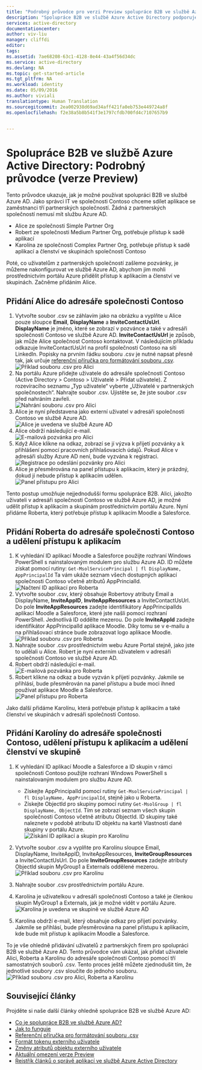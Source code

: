 ```yaml
---
title: "Podrobný průvodce pro verzi Preview spolupráce B2B ve službě Azure Active Directory | Dokumentace Microsoftu"
description: "Spolupráce B2B ve službě Azure Active Directory podporuje vaše vztahy s ostatními společnostmi tím, že vašim obchodním partnerům umožní selektivní přístup ke podnikovým aplikacím"
services: active-directory
documentationcenter: 
author: viv-liu
manager: cliffdi
editor: 
tags: 
ms.assetid: 7ae68208-63c1-4128-8e44-43a4f56d34dc
ms.service: active-directory
ms.devlang: NA
ms.topic: get-started-article
ms.tgt_pltfrm: NA
ms.workload: identity
ms.date: 05/09/2016
ms.author: viviali
translationtype: Human Translation
ms.sourcegitcommit: 2ea002938d69ad34aff421fa0eb753e449724a8f
ms.openlocfilehash: f2e38a5b8b541f3e1797cfdb700fd4c7107657b9


---
```

# <a name="azure-ad-b2b-collaboration-preview-detailed-walkthrough"></a>Spolupráce B2B ve službě Azure Active Directory: Podrobný průvodce (verze Preview)
Tento průvodce ukazuje, jak je možné používat spolupráci B2B ve službě Azure AD. Jako správci IT ve společnosti Contoso chceme sdílet aplikace se zaměstnanci tří partnerských společností. Žádná z partnerských společností nemusí mít službu Azure AD.

* Alice ze společnosti Simple Partner Org
* Robert ze společnosti Medium Partner Org, potřebuje přístup k sadě aplikací
* Karolína ze společnosti Complex Partner Org, potřebuje přístup k sadě aplikací a členství ve skupinách společnosti Contoso

Poté, co uživatelům z partnerských společností zašleme pozvánky, je můžeme nakonfigurovat ve službě Azure AD, abychom jim mohli prostřednictvím portálu Azure přidělit přístup k aplikacím a členství ve skupinách. Začněme přidáním Alice.

## <a name="adding-alice-to-the-contoso-directory"></a>Přidání Alice do adresáře společnosti Contoso
1. Vytvořte soubor .csv se záhlavím jako na obrázku a vyplňte u Alice pouze sloupce **Email**, **DisplayName** a **InviteContactUsUrl**. **DisplayName** je jméno, které se zobrazí v pozvánce a také v adresáři společnosti Contoso ve službě Azure AD. **InviteContactUsUrl** je způsob, jak může Alice společnost Contoso kontaktovat. V následujícím příkladu odkazuje InviteContactUsUrl na profil společnosti Contoso na síti LinkedIn. Popisky na prvním řádku souboru .csv je nutné napsat přesně tak, jak určuje [referenční příručka pro formátování souboru .csv](active-directory-b2b-references-csv-file-format.md).  
   ![Příklad souboru .csv pro Alici](./media/active-directory-b2b-detailed-walkthrough/AliceCSV.png)
2. Na portálu Azure přidejte uživatele do adresáře společnosti Contoso (Active Directory > Contoso > Uživatelé > Přidat uživatele). Z rozevíracího seznamu „Typ uživatele“ vyberte „Uživatelé v partnerských společnostech“. Nahrajte soubor .csv. Ujistěte se, že jste soubor .csv před nahráním zavřeli.  
   ![Nahrání souboru .csv pro Alici](./media/active-directory-b2b-detailed-walkthrough/AliceUpload.png)
3. Alice je nyní představena jako externí uživatel v adresáři společnosti Contoso ve službě Azure AD.  
   ![Alice je uvedena ve službě Azure AD](./media/active-directory-b2b-detailed-walkthrough/AliceInAD.png)
4. Alice obdrží následující e-mail.  
   ![E-mailová pozvánka pro Alici](./media/active-directory-b2b-detailed-walkthrough/AliceEmail.png)
5. Když Alice klikne na odkaz, zobrazí se jí výzva k přijetí pozvánky a k přihlášení pomocí pracovních přihlašovacích údajů. Pokud Alice v adresáři služby Azure AD není, bude vyzvána k registraci.  
   ![Registrace po odeslání pozvánky pro Alici](./media/active-directory-b2b-detailed-walkthrough/AliceSignUp.png)
6. Alice je přesměrována na panel přístupu k aplikacím, který je prázdný, dokud jí nebude přístup k aplikacím udělen.  
   ![Panel přístupu pro Alici](./media/active-directory-b2b-detailed-walkthrough/AliceAccessPanel.png)

Tento postup umožňuje nejjednodušší formu spolupráce B2B. Alici, jakožto uživateli v adresáři společnosti Contoso ve službě Azure AD, je možné udělit přístup k aplikacím a skupinám prostřednictvím portálu Azure. Nyní přidáme Roberta, který potřebuje přístup k aplikacím Moodle a Salesforce.

## <a name="adding-bob-to-the-contoso-directory-and-granting-access-to-apps"></a>Přidání Roberta do adresáře společnosti Contoso a udělení přístupu k aplikacím
1. K vyhledání ID aplikací Moodle a Salesforce použijte rozhraní Windows PowerShell s nainstalovaným modulem pro službu Azure AD. ID můžete získat pomocí rutiny: `Get-MsolServicePrincipal | fl DisplayName, AppPrincipalId` Ta vám ukáže seznam všech dostupných aplikací společnosti Contoso včetně atributů AppPrincialId.  
   ![Načtení ID aplikací pro Roberta](./media/active-directory-b2b-detailed-walkthrough/BobPowerShell.png)
2. Vytvořte soubor .csv, který obsahuje Robertovy atributy Email a DisplayName, **InviteAppID**, **InviteAppResources** a InviteContactUsUrl. Do pole **InviteAppResources** zadejte identifikátory AppPrincipalIds aplikací Moodle a Salesforce, které jste našli pomocí rozhraní PowerShell. Jednotlivá ID oddělte mezerou. Do pole **InviteAppId** zadejte identifikátor AppPrincipalId aplikace Moodle. Díky tomu se v e-mailu a na přihlašovací stránce bude zobrazovat logo aplikace Moodle.  
   ![Příklad souboru .csv pro Roberta](./media/active-directory-b2b-detailed-walkthrough/BobCSV.png)
3. Nahrajte soubor .csv prostřednictvím webu Azure Portal stejně, jako jste to udělali u Alice. Robert je nyní externím uživatelem v adresáři společnosti Contoso ve službě Azure AD.
4. Robert obdrží následující e-mail.  
   ![E-mailová pozvánka pro Roberta](./media/active-directory-b2b-detailed-walkthrough/BobEmail.png)
5. Robert klikne na odkaz a bude vyzván k přijetí pozvánky. Jakmile se přihlásí, bude přesměrován na panel přístupu a bude moci ihned používat aplikace Moodle a Salesforce.  
   ![Panel přístupu pro Roberta](./media/active-directory-b2b-detailed-walkthrough/BobAccessPanel.png)

Jako další přidáme Karolínu, která potřebuje přístup k aplikacím a také členství ve skupinách v adresáři společnosti Contoso.

## <a name="adding-carol-to-the-contoso-directory-granting-access-to-apps-and-giving-group-membership"></a>Přidání Karolíny do adresáře společnosti Contoso, udělení přístupu k aplikacím a udělení členství ve skupině
1. K vyhledání ID aplikací Moodle a Salesforce a ID skupin v rámci společnosti Contoso použijte rozhraní Windows PowerShell s nainstalovaným modulem pro službu Azure AD.
   
   * Získejte AppPrincipalId pomocí rutiny `Get-MsolServicePrincipal | fl DisplayName, AppPrincipalId`, stejně jako u Roberta.
   * Získejte ObjectId pro skupiny pomocí rutiny `Get-MsolGroup | fl DisplayName, ObjectId`. Tím se zobrazí seznam všech skupin společnosti Contoso včetně atributu ObjectId. ID skupiny také naleznete v podobě atributu ID objektu na kartě Vlastnosti dané skupiny v portálu Azure.  
     ![Získání ID aplikací a skupin pro Karolínu](./media/active-directory-b2b-detailed-walkthrough/CarolPowerShell.png)
2. Vytvořte soubor .csv a vyplňte pro Karolínu sloupce Email, DisplayName, InviteAppID, InviteAppResources, **InviteGroupResources** a InviteContactUsUrl. Do pole **InviteGroupResources** zadejte atributy ObjectId skupin MyGroup1 a Externals oddělené mezerou.  
   ![Příklad souboru .csv pro Karolínu](./media/active-directory-b2b-detailed-walkthrough/CarolCSV.png)
3. Nahrajte soubor .csv prostřednictvím portálu Azure.
4. Karolína je uživatelkou v adresáři společnosti Contoso a také je členkou skupin MyGroup1 a Externals, jak je možné vidět v portálu Azure.  
   ![Karolína je uvedena ve skupině ve službě Azure AD](./media/active-directory-b2b-detailed-walkthrough/CarolGroup.png)
5. Karolína obdrží e-mail, který obsahuje odkaz pro přijetí pozvánky. Jakmile se přihlásí, bude přesměrována na panel přístupu k aplikacím, kde bude mít přístup k aplikacím Moodle a Salesforce.  

To je vše ohledně přidávání uživatelů z partnerských firem pro spolupráci B2B ve službě Azure AD. Tento průvodce vám ukázal, jak přidat uživatele Alici, Roberta a Karolínu do adresáře společnosti Contoso pomocí tří samostatných souborů .csv. Tento proces ještě můžete zjednodušit tím, že jednotlivé soubory .csv sloučíte do jednoho souboru.  
![Příklad souboru .csv pro Alici, Roberta a Karolínu](./media/active-directory-b2b-detailed-walkthrough/CombinedCSV.png)

## <a name="related-articles"></a>Související články
Projděte si naše další články ohledně spolupráce B2B ve službě Azure AD:

* [Co je spolupráce B2B ve službě Azure AD?](active-directory-b2b-what-is-azure-ad-b2b.md)
* [Jak to funguje](active-directory-b2b-how-it-works.md)
* [Referenční příručka pro formátování souboru .csv](active-directory-b2b-references-csv-file-format.md)
* [Formát tokenu externího uživatele](active-directory-b2b-references-external-user-token-format.md)
* [Změny atributů objektu externího uživatele](active-directory-b2b-references-external-user-object-attribute-changes.md)
* [Aktuální omezení verze Preview](active-directory-b2b-current-preview-limitations.md)
* [Rejstřík článků o správě aplikací ve službě Azure Active Directory](active-directory-apps-index.md)




<!--HONumber=Nov16_HO2-->


